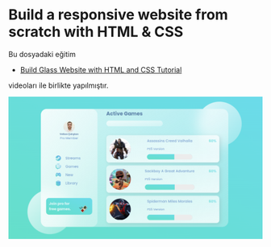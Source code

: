 # Build a responsive website from scratch with HTML & CSS

Bu dosyadaki eğitim 

* [Build Glass Website with HTML and CSS Tutorial](https://www.youtube.com/watch?v=O7WbVj5apxU&ab_channel=DevEd)

videoları ile birlikte yapılmıştır.

![images](https://github.com/birseykoo/40-html-css-projects/blob/main/project-img/22-08-2022.png)
